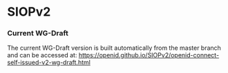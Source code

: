 # SIOPv2

### Current WG-Draft

The current WG-Draft version is built automatically from the master branch and can be accessed at: https://openid.github.io/SIOPv2/openid-connect-self-issued-v2-wg-draft.html
